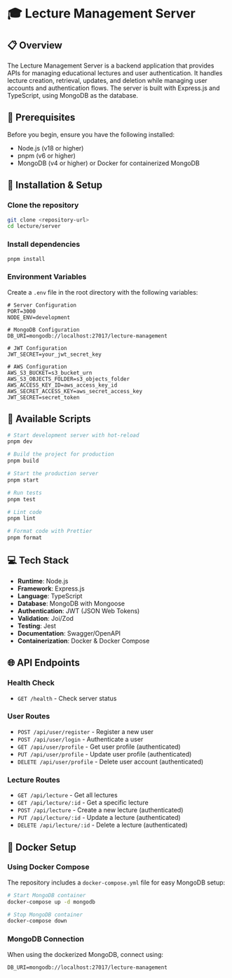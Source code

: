 # 🎓 Lecture Management Server

## 📋 Overview

The Lecture Management Server is a backend application that provides APIs for managing educational lectures and user authentication. It handles lecture creation, retrieval, updates, and deletion while managing user accounts and authentication flows. The server is built with Express.js and TypeScript, using MongoDB as the database.

## 🔧 Prerequisites

Before you begin, ensure you have the following installed:

- Node.js (v18 or higher)
- pnpm (v6 or higher)
- MongoDB (v4 or higher) or Docker for containerized MongoDB

## 🚀 Installation & Setup

### Clone the repository

```bash
git clone <repository-url>
cd lecture/server
```

### Install dependencies

```bash
pnpm install
```

### Environment Variables

Create a `.env` file in the root directory with the following variables:

```
# Server Configuration
PORT=3000
NODE_ENV=development

# MongoDB Configuration
DB_URI=mongodb://localhost:27017/lecture-management

# JWT Configuration
JWT_SECRET=your_jwt_secret_key

# AWS Configuration
AWS_S3_BUCKET=s3_bucket_urn
AWS_S3_OBJECTS_FOLDER=s3_objects_folder
AWS_ACCESS_KEY_ID=aws_access_key_id
AWS_SECRET_ACCESS_KEY=aws_secret_access_key
JWT_SECRET=secret_token
```

## 📜 Available Scripts

```bash
# Start development server with hot-reload
pnpm dev

# Build the project for production
pnpm build

# Start the production server
pnpm start

# Run tests
pnpm test

# Lint code
pnpm lint

# Format code with Prettier
pnpm format
```

## 💻 Tech Stack

- **Runtime**: Node.js
- **Framework**: Express.js
- **Language**: TypeScript
- **Database**: MongoDB with Mongoose
- **Authentication**: JWT (JSON Web Tokens)
- **Validation**: Joi/Zod
- **Testing**: Jest
- **Documentation**: Swagger/OpenAPI
- **Containerization**: Docker & Docker Compose

## 🌐 API Endpoints

### Health Check

- `GET /health` - Check server status

### User Routes

- `POST /api/user/register` - Register a new user
- `POST /api/user/login` - Authenticate a user
- `GET /api/user/profile` - Get user profile (authenticated)
- `PUT /api/user/profile` - Update user profile (authenticated)
- `DELETE /api/user/profile` - Delete user account (authenticated)

### Lecture Routes

- `GET /api/lecture` - Get all lectures
- `GET /api/lecture/:id` - Get a specific lecture
- `POST /api/lecture` - Create a new lecture (authenticated)
- `PUT /api/lecture/:id` - Update a lecture (authenticated)
- `DELETE /api/lecture/:id` - Delete a lecture (authenticated)

## 🐳 Docker Setup

### Using Docker Compose

The repository includes a `docker-compose.yml` file for easy MongoDB setup:

```bash
# Start MongoDB container
docker-compose up -d mongodb

# Stop MongoDB container
docker-compose down
```

### MongoDB Connection

When using the dockerized MongoDB, connect using:

```
DB_URI=mongodb://localhost:27017/lecture-management
```
